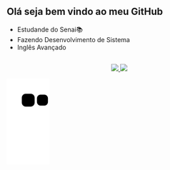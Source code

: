## Olá seja bem vindo ao meu GitHub

- Estudande do Senai📚
- Fazendo Desenvolvimento de Sistema
- Inglês Avançado
##

<div align="center">
  <a href="https://github.com/Monteiro77">
  <img height="180em" src="https://github-readme-stats.vercel.app/api?username=Monteiro77&show_icons=true&theme=dracula&include_all_commits=true&count_private=true"/>
  <img height="180em" src="https://github-readme-stats.vercel.app/api/top-langs/?username=Monteiro77&layout=compact&langs_count=7&theme=dracula"/>
</div>

![snake gif](https://github.com/Monteiro77/Monteiro77/blob/output/github-contribution-grid-snake.svg)
